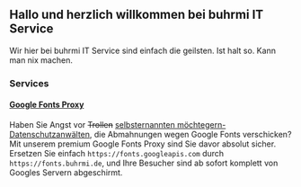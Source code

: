 ## Hallo und herzlich willkommen bei buhrmi IT Service

Wir hier bei buhrmi IT Service sind einfach die geilsten. Ist halt so. Kann man nix machen.

### Services

#### [Google Fonts Proxy](https://github.com/buhrmi/google-fonts-proxy)

Haben Sie Angst vor ~~Trollen~~ [selbsternannten möchtegern-Datenschutzanwälten](https://www.datenschutzanwalt.eu), die Abmahnungen wegen Google Fonts verschicken? Mit unserem premium Google Fonts Proxy sind Sie davor absolut sicher. Ersetzen Sie einfach `https://fonts.googleapis.com` durch `https://fonts.buhrmi.de`, und Ihre Besucher sind ab sofort komplett von Googles Servern abgeschirmt.
